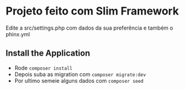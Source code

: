 # Projeto feito com Slim Framework

Edite a src/settings.php com dados da sua preferência e também o phinx.yml

## Install the Application

- Rode `composer install`
- Depois suba as migration com `composer migrate:dev`
- Por ultimo semeie alguns dados com `composer seed`